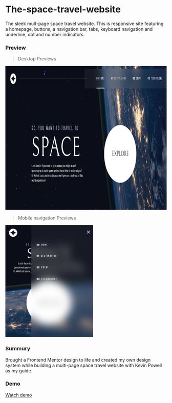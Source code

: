 # The-space-travel-website
The sleek mult-page space travel website. This is responsive site featuring a homepage, buttons, a navigation bar, tabs, keyboard navigation and underline, dot and number indicators.

### Preview

> Desktop Previews

<img src="preview/homepage-desktop.png" height="450">

> Mobile navigation Previews

<img src="preview/homepage-mobile-nav.PNG" height="350">

### Summury
Brought a Frontend Mentor design to life and created my own design system while building a multi-page space travel website with Kevin Powell as my guide.

### Demo
[Watch demo](https://evgenywas.github.io/The-space-travel-website/)